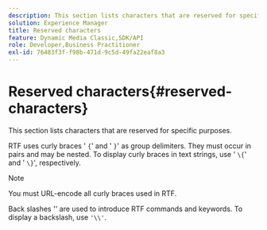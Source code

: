 ```yaml
---
description: This section lists characters that are reserved for specific purposes.
solution: Experience Manager
title: Reserved characters
feature: Dynamic Media Classic,SDK/API
role: Developer,Business Practitioner
exl-id: 76483f3f-f98b-471d-9c5d-49fa22eaf8a3
---
```

# Reserved characters{#reserved-characters}

This section lists characters that are reserved for specific purposes.

RTF uses curly braces ' `{`' and ' `}`' as group delimiters. They must occur in pairs and may be nested. To display curly braces in text strings, use ' `\{`' and ' `\}`', respectively.

>[!NOTE]
>
>You must URL-encode all curly braces used in RTF.

Back slashes '\' are used to introduce RTF commands and keywords. To display a backslash, use `'\\'`.
